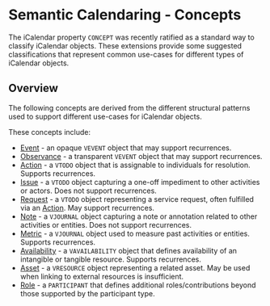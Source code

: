 # Semantic Calendaring - Concepts

The iCalendar property `CONCEPT` was recently ratified as a standard way to classify iCalendar objects. 
These extensions provide some suggested classifications that represent common use-cases for different 
types of iCalendar objects.

## Overview

The following concepts are derived from the different structural patterns used to support different
use-cases for iCalendar objects.

These concepts include:

* [Event](event.md) - an opaque `VEVENT` object that may support recurrences.
* [Observance](observance.md) - a transparent `VEVENT` object that may support recurrences.
* [Action](action.md) - a `VTODO` object that is assignable to individuals for resolution. Supports recurrences.
* [Issue](issue.md) - a `VTODO` object capturing a one-off impediment to other activities or actors. Does not 
support recurrences.
* [Request](request.md) - a `VTODO` object representing a service request, often fulfilled via an [Action](action.md).
May support recurrences.
* [Note](note.md) - a `VJOURNAL` object capturing a note or annotation related to other activities or entities. 
Does not support recurrences.
* [Metric](metric.md) - a `VJOURNAL` object used to measure past activities or entities. Supports recurrences.
* [Availability](availability.md) - a `VAVAILABILITY` object that defines availability of an intangible or tangible resource. 
Supports recurrences.
* [Asset](asset.md) - a `VRESOURCE` object representing a related asset. May be used when linking to external 
resources is insufficient.
* [Role](role.md) - a `PARTICIPANT` that defines additional roles/contributions beyond those supported by the 
participant type.

